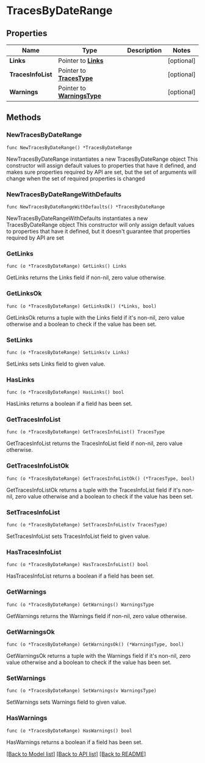 # TracesByDateRange

## Properties

Name | Type | Description | Notes
------------ | ------------- | ------------- | -------------
**Links** | Pointer to [**Links**](Links.md) |  | [optional] 
**TracesInfoList** | Pointer to [**TracesType**](TracesType.md) |  | [optional] 
**Warnings** | Pointer to [**WarningsType**](WarningsType.md) |  | [optional] 

## Methods

### NewTracesByDateRange

`func NewTracesByDateRange() *TracesByDateRange`

NewTracesByDateRange instantiates a new TracesByDateRange object
This constructor will assign default values to properties that have it defined,
and makes sure properties required by API are set, but the set of arguments
will change when the set of required properties is changed

### NewTracesByDateRangeWithDefaults

`func NewTracesByDateRangeWithDefaults() *TracesByDateRange`

NewTracesByDateRangeWithDefaults instantiates a new TracesByDateRange object
This constructor will only assign default values to properties that have it defined,
but it doesn't guarantee that properties required by API are set

### GetLinks

`func (o *TracesByDateRange) GetLinks() Links`

GetLinks returns the Links field if non-nil, zero value otherwise.

### GetLinksOk

`func (o *TracesByDateRange) GetLinksOk() (*Links, bool)`

GetLinksOk returns a tuple with the Links field if it's non-nil, zero value otherwise
and a boolean to check if the value has been set.

### SetLinks

`func (o *TracesByDateRange) SetLinks(v Links)`

SetLinks sets Links field to given value.

### HasLinks

`func (o *TracesByDateRange) HasLinks() bool`

HasLinks returns a boolean if a field has been set.

### GetTracesInfoList

`func (o *TracesByDateRange) GetTracesInfoList() TracesType`

GetTracesInfoList returns the TracesInfoList field if non-nil, zero value otherwise.

### GetTracesInfoListOk

`func (o *TracesByDateRange) GetTracesInfoListOk() (*TracesType, bool)`

GetTracesInfoListOk returns a tuple with the TracesInfoList field if it's non-nil, zero value otherwise
and a boolean to check if the value has been set.

### SetTracesInfoList

`func (o *TracesByDateRange) SetTracesInfoList(v TracesType)`

SetTracesInfoList sets TracesInfoList field to given value.

### HasTracesInfoList

`func (o *TracesByDateRange) HasTracesInfoList() bool`

HasTracesInfoList returns a boolean if a field has been set.

### GetWarnings

`func (o *TracesByDateRange) GetWarnings() WarningsType`

GetWarnings returns the Warnings field if non-nil, zero value otherwise.

### GetWarningsOk

`func (o *TracesByDateRange) GetWarningsOk() (*WarningsType, bool)`

GetWarningsOk returns a tuple with the Warnings field if it's non-nil, zero value otherwise
and a boolean to check if the value has been set.

### SetWarnings

`func (o *TracesByDateRange) SetWarnings(v WarningsType)`

SetWarnings sets Warnings field to given value.

### HasWarnings

`func (o *TracesByDateRange) HasWarnings() bool`

HasWarnings returns a boolean if a field has been set.


[[Back to Model list]](../README.md#documentation-for-models) [[Back to API list]](../README.md#documentation-for-api-endpoints) [[Back to README]](../README.md)


